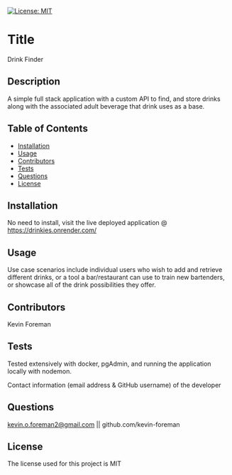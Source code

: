 

[![License: MIT](https://img.shields.io/badge/License-MIT-yellow.svg)](https://opensource.org/licenses/MIT)


# Title
Drink Finder

## Description
A simple full stack application with a custom API to find, and store drinks along with the associated adult beverage that drink uses as a base.

## Table of Contents
* [Installation](#installation)
* [Usage](#usage)
* [Contributors](#contributors)
* [Tests](#tests)
* [Questions](#questions)
* [License](#license) 

## Installation
No need to install, visit the live deployed application @ https://drinkies.onrender.com/

## Usage
Use case scenarios include individual users who wish to add and retrieve different drinks, or a tool a bar/restaurant can use to train new bartenders, or showcase all of the drink possibilities they offer.

## Contributors
Kevin Foreman

## Tests
Tested extensively with docker, pgAdmin, and running the application locally with nodemon.

Contact information (email address & GitHub username) of the developer
## Questions
kevin.o.foreman2@gmail.com || github.com/kevin-foreman

## License

The license used for this project is MIT


